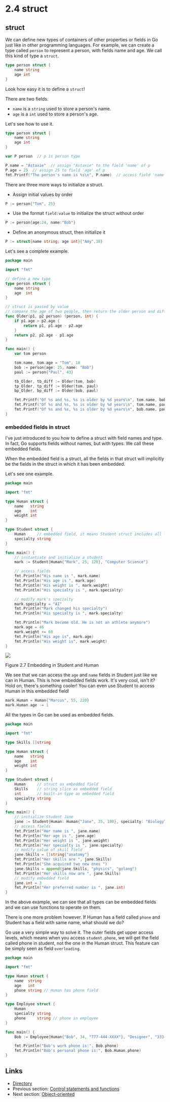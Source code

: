 # 2.4 struct

## struct

We can define new types of containers of other properties or fields in Go just like in other programming languages. For example, we can create a type called `person` to represent a person, with fields name and age. We call this kind of type a `struct`.
```Go
type person struct {
	name string
	age int
}
```
Look how easy it is to define a `struct`!

There are two fields.

- `name` is a `string` used to store a person's name.
- `age` is a `int` used to store a person's age.

Let's see how to use it.
```Go
type person struct {
	name string
	age int
}

var P person  // p is person type

P.name = "Astaxie"  // assign "Astaxie" to the field 'name' of p
P.age = 25  // assign 25 to field 'age' of p
fmt.Printf("The person's name is %s\n", P.name)  // access field 'name' of p
```
There are three more ways to initialize a struct.

- Assign initial values by order
```Go
P := person{"Tom", 25}
```
- Use the format `field:value` to initialize the struct without order
```Go
P := person{age:24, name:"Bob"}
```
- Define an anonymous struct, then initialize it
```Go
P := struct{name string; age int}{"Amy",18}
```		
Let's see a complete example.

```Go
package main

import "fmt"

// define a new type
type person struct {
	name string
	age  int
}

// struct is passed by value
// compare the age of two people, then return the older person and differences of age
func Older(p1, p2 person) (person, int) {
	if p1.age > p2.age {
		return p1, p1.age - p2.age
	}
	return p2, p2.age - p1.age
}

func main() {
	var tom person

	tom.name, tom.age = "Tom", 18
	bob := person{age: 25, name: "Bob"}
	paul := person{"Paul", 43}

	tb_Older, tb_diff := Older(tom, bob)
	tp_Older, tp_diff := Older(tom, paul)
	bp_Older, bp_diff := Older(bob, paul)

	fmt.Printf("Of %s and %s, %s is older by %d years\n", tom.name, bob.name, tb_Older.name, tb_diff)
	fmt.Printf("Of %s and %s, %s is older by %d years\n", tom.name, paul.name, tp_Older.name, tp_diff)
	fmt.Printf("Of %s and %s, %s is older by %d years\n", bob.name, paul.name, bp_Older.name, bp_diff)
}
```
### embedded fields in struct

I've just introduced to you how to define a struct with field names and type. In fact, Go supports fields without names, but with types. We call these embedded fields.

When the embedded field is a struct, all the fields in that struct will implicitly be the fields in the struct in which it has been embedded.

Let's see one example.
```Go
package main

import "fmt"

type Human struct {
	name   string
	age    int
	weight int
}

type Student struct {
	Human     // embedded field, it means Student struct includes all fields that Human has.
	specialty string
}

func main() {
	// instantiate and initialize a student
	mark := Student{Human{"Mark", 25, 120}, "Computer Science"}

	// access fields
	fmt.Println("His name is ", mark.name)
	fmt.Println("His age is ", mark.age)
	fmt.Println("His weight is ", mark.weight)
	fmt.Println("His specialty is ", mark.specialty)

	// modify mark's specialty
	mark.specialty = "AI"
	fmt.Println("Mark changed his specialty")
	fmt.Println("His specialty is ", mark.specialty)

	fmt.Println("Mark become old. He is not an athlete anymore")
	mark.age = 46
	mark.weight += 60
	fmt.Println("His age is", mark.age)
	fmt.Println("His weight is", mark.weight)
}

```
![](images/2.4.student_struct.png?raw=true)

Figure 2.7 Embedding in Student and Human

We see that we can access the `age` and `name` fields in Student just like we can in Human. This is how embedded fields work. It's very cool, isn't it? Hold on, there's  something cooler! You can even use Student to access Human in this embedded field!
```Go
mark.Human = Human{"Marcus", 55, 220}
mark.Human.age -= 1
```
All the types in Go can be used as embedded fields.
```Go
package main

import "fmt"

type Skills []string

type Human struct {
	name   string
	age    int
	weight int
}

type Student struct {
	Human     // struct as embedded field
	Skills    // string slice as embedded field
	int       // built-in type as embedded field
	specialty string
}

func main() {
	// initialize Student Jane
	jane := Student{Human: Human{"Jane", 35, 100}, specialty: "Biology"}
	// access fields
	fmt.Println("Her name is ", jane.name)
	fmt.Println("Her age is ", jane.age)
	fmt.Println("Her weight is ", jane.weight)
	fmt.Println("Her specialty is ", jane.specialty)
	// modify value of skill field
	jane.Skills = []string{"anatomy"}
	fmt.Println("Her skills are ", jane.Skills)
	fmt.Println("She acquired two new ones ")
	jane.Skills = append(jane.Skills, "physics", "golang")
	fmt.Println("Her skills now are ", jane.Skills)
	// modify embedded field
	jane.int = 3
	fmt.Println("Her preferred number is ", jane.int)
}

```
In the above example, we can see that all types can be embedded fields and we can use functions to operate on them.

There is one more problem however. If Human has a field called `phone` and Student has a field with same name, what should we do?

Go use a very simple way to solve it. The outer fields get upper access levels, which means when you access `student.phone`, we will get the field called phone in student, not the one in the Human struct. This feature can be simply seen as field `overloading`.
```Go
package main

import "fmt"

type Human struct {
	name  string
	age   int
	phone string // Human has phone field
}

type Employee struct {
	Human
	specialty string
	phone     string // phone in employee
}

func main() {
	Bob := Employee{Human{"Bob", 34, "777-444-XXXX"}, "Designer", "333-222"}

	fmt.Println("Bob's work phone is:", Bob.phone)
	fmt.Println("Bob's personal phone is:", Bob.Human.phone)
}

```
## Links

- [Directory](preface.md)
- Previous section: [Control statements and functions](02.3.md)
- Next section: [Object-oriented](02.5.md)
